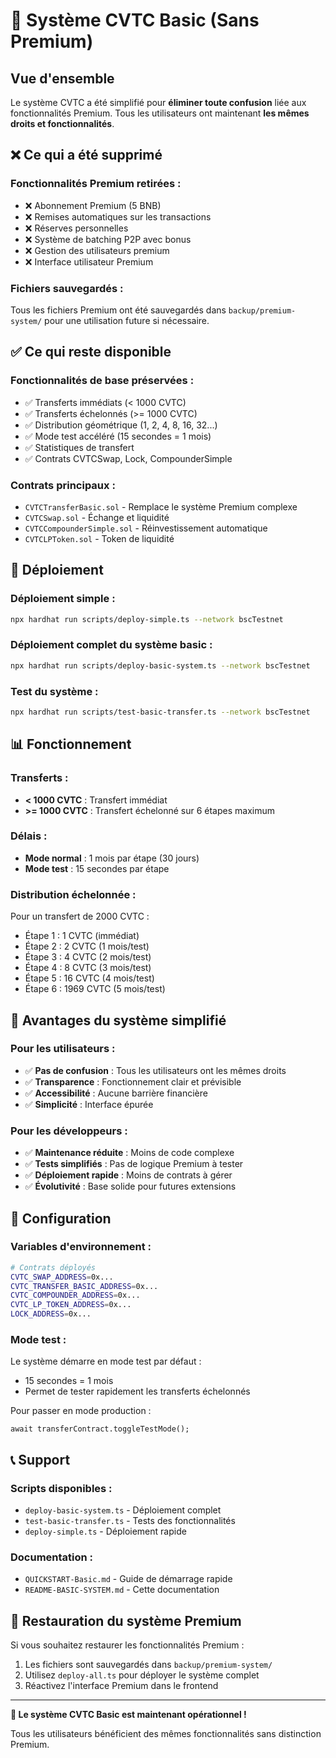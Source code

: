 # 🚀 Système CVTC Basic (Sans Premium)

## Vue d'ensemble

Le système CVTC a été simplifié pour **éliminer toute confusion** liée aux fonctionnalités Premium. Tous les utilisateurs ont maintenant **les mêmes droits et fonctionnalités**.

## ❌ Ce qui a été supprimé

### Fonctionnalités Premium retirées :
- ❌ Abonnement Premium (5 BNB)
- ❌ Remises automatiques sur les transactions
- ❌ Réserves personnelles
- ❌ Système de batching P2P avec bonus
- ❌ Gestion des utilisateurs premium
- ❌ Interface utilisateur Premium

### Fichiers sauvegardés :
Tous les fichiers Premium ont été sauvegardés dans `backup/premium-system/` pour une utilisation future si nécessaire.

## ✅ Ce qui reste disponible

### Fonctionnalités de base préservées :
- ✅ Transferts immédiats (< 1000 CVTC)
- ✅ Transferts échelonnés (>= 1000 CVTC)
- ✅ Distribution géométrique (1, 2, 4, 8, 16, 32...)
- ✅ Mode test accéléré (15 secondes = 1 mois)
- ✅ Statistiques de transfert
- ✅ Contrats CVTCSwap, Lock, CompounderSimple

### Contrats principaux :
- `CVTCTransferBasic.sol` - Remplace le système Premium complexe
- `CVTCSwap.sol` - Échange et liquidité
- `CVTCCompounderSimple.sol` - Réinvestissement automatique
- `CVTCLPToken.sol` - Token de liquidité

## 🚀 Déploiement

### Déploiement simple :
```bash
npx hardhat run scripts/deploy-simple.ts --network bscTestnet
```

### Déploiement complet du système basic :
```bash
npx hardhat run scripts/deploy-basic-system.ts --network bscTestnet
```

### Test du système :
```bash
npx hardhat run scripts/test-basic-transfer.ts --network bscTestnet
```

## 📊 Fonctionnement

### Transferts :
- **< 1000 CVTC** : Transfert immédiat
- **>= 1000 CVTC** : Transfert échelonné sur 6 étapes maximum

### Délais :
- **Mode normal** : 1 mois par étape (30 jours)
- **Mode test** : 15 secondes par étape

### Distribution échelonnée :
Pour un transfert de 2000 CVTC :
- Étape 1 : 1 CVTC (immédiat)
- Étape 2 : 2 CVTC (1 mois/test)
- Étape 3 : 4 CVTC (2 mois/test)
- Étape 4 : 8 CVTC (3 mois/test)
- Étape 5 : 16 CVTC (4 mois/test)
- Étape 6 : 1969 CVTC (5 mois/test)

## 🎯 Avantages du système simplifié

### Pour les utilisateurs :
- ✅ **Pas de confusion** : Tous les utilisateurs ont les mêmes droits
- ✅ **Transparence** : Fonctionnement clair et prévisible
- ✅ **Accessibilité** : Aucune barrière financière
- ✅ **Simplicité** : Interface épurée

### Pour les développeurs :
- ✅ **Maintenance réduite** : Moins de code complexe
- ✅ **Tests simplifiés** : Pas de logique Premium à tester
- ✅ **Déploiement rapide** : Moins de contrats à gérer
- ✅ **Évolutivité** : Base solide pour futures extensions

## 🔧 Configuration

### Variables d'environnement :
```bash
# Contrats déployés
CVTC_SWAP_ADDRESS=0x...
CVTC_TRANSFER_BASIC_ADDRESS=0x...
CVTC_COMPOUNDER_ADDRESS=0x...
CVTC_LP_TOKEN_ADDRESS=0x...
LOCK_ADDRESS=0x...
```

### Mode test :
Le système démarre en mode test par défaut :
- 15 secondes = 1 mois
- Permet de tester rapidement les transferts échelonnés

Pour passer en mode production :
```solidity
await transferContract.toggleTestMode();
```

## 📞 Support

### Scripts disponibles :
- `deploy-basic-system.ts` - Déploiement complet
- `test-basic-transfer.ts` - Tests des fonctionnalités
- `deploy-simple.ts` - Déploiement rapide

### Documentation :
- `QUICKSTART-Basic.md` - Guide de démarrage rapide
- `README-BASIC-SYSTEM.md` - Cette documentation

## 🔄 Restauration du système Premium

Si vous souhaitez restaurer les fonctionnalités Premium :
1. Les fichiers sont sauvegardés dans `backup/premium-system/`
2. Utilisez `deploy-all.ts` pour déployer le système complet
3. Réactivez l'interface Premium dans le frontend

---

**🎉 Le système CVTC Basic est maintenant opérationnel !**

Tous les utilisateurs bénéficient des mêmes fonctionnalités sans distinction Premium.